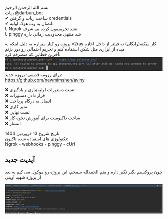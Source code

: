 بسم الله الرحمن الرحیم  
ربات @darbun_bot  
 ✔ ساخت ربات و گرفتن credentials  
 ✔ اتصال به وب هوک اولیه:  
      با Ngrok نشد تحریممون کرده بی شرف  
      با pinggy شد منتهی محدودیت زمانی داره  

 پروژه رو کنار میزارم به دلیل اینکه نه v2ray کار میکنه(رایگان) نه فیلتر از داخل اجازه میده از ابزاری مثل شکن استفاده کنم و تحریم احتمالی رو دور بزنم  
 آخرین خطایی که منصرفم کرد:  
![last error](https://github.com/newmimshen/darbun-bot-public/blob/72cc41f11ee494872c86da4d879747e1bfe3165f/1.PNG)  
برای رزومه قدیمی: پروژه جدید:  
https://github.com/newmimshen/aviny
      
 ❌ تست دستورات اولیه/بازی و یادگیری  
 ❌ قرار دادن دستورات   
 ❌ اتصال به درگاه پرداخت  
 ❌ تمیز کاری  
 ❌ تست نهایی  
 ❌ ساخت داکیومنت برای آموزش نحوه کار  
 ❌ انتشار  


تاریخ شروع
13 فروردین 1404  
تکنولوژی های استفاده شده تاکنون:  
Ngrok - webhooks - pinggy - cUrl 


## آپدیت جدید
چون پروکسیم بگیر نگیر داره و منم الحمدلله سمجم، این پروژه رو موکول می کنم به بعد از پروژه شهید آوینی  
  
![update!](https://github.com/newmimshen/darbun-bot-public/blob/72cc41f11ee494872c86da4d879747e1bfe3165f/2.PNG)
